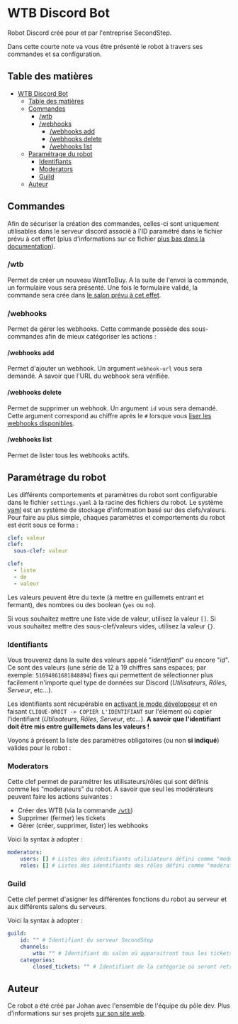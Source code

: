 # WTB Discord Bot

Robot Discord créé pour et par l'entreprise SecondStep.

Dans cette courte note va vous être présenté le robot à travers ses commandes et sa configuration.

## Table des matières

- [WTB Discord Bot](#wtb-discord-bot)
  - [Table des matières](#table-des-matières)
  - [Commandes](#commandes)
    - [/wtb](#wtb)
    - [/webhooks](#webhooks)
      - [/webhooks add](#webhooks-add)
      - [/webhooks delete](#webhooks-delete)
      - [/webhooks list](#webhooks-list)
  - [Paramétrage du robot](#paramétrage-du-robot)
    - [Identifiants](#identifiants)
    - [Moderators](#moderators)
    - [Guild](#guild)
  - [Auteur](#auteur)

## Commandes

Afin de sécuriser la création des commandes, celles-ci sont uniquement utilisables dans le serveur discord associé à l'ID paramétré dans le fichier prévu à cet effet (plus d'informations sur ce fichier [plus bas dans la documentation](#paramétrage-du-robot)).

### /wtb

Permet de créer un nouveau WantToBuy. A la suite de l'envoi la commande, un formulaire vous sera présenté. Une fois le formulaire validé, la commande sera crée dans [le salon prévu à cet effet](#guild).

### /webhooks

Permet de gérer les webhooks. Cette commande possède des sous-commandes afin de mieux catégoriser les actions :

#### /webhooks add

Permet d'ajouter un webhook. Un argument `webhook-url` vous sera demandé. A savoir que l'URL du webhook sera vérifiée.

#### /webhooks delete

Permet de supprimer un webhook. Un argument `id` vous sera demandé. Cette argument correspond au chiffre après le `#` lorsque vous [liser les webhooks disponibles](#webhooks-list).

#### /webhooks list

Permet de lister tous les webhooks actifs.

## Paramétrage du robot

Les différents comportements et paramètres du robot sont configurable dans le fichier `settings.yaml` à la racine des fichiers du robot.
Le système [yaml](https://dev.to/kalkwst/a-gentle-introduction-to-the-yaml-format-bi6) est un système de stockage d'information basé sur des clefs/valeurs. Pour faire au plus simple, chaques paramètres et comportements du robot est écrit sous ce forma :

```yaml
clef: valeur
clef:
  sous-clef: valeur

clef:
  - liste
  - de
  - valeur
```

Les valeurs peuvent être du texte (à mettre en guillemets entrant et fermant), des nombres ou des boolean (`yes` ou `no`).

Si vous souhaitez mettre une liste vide de valeur, utilisez la valeur `[]`.
Si vous souhaitez mettre des sous-clef/valeurs vides, utilisez la valeur `{}`.

### Identifiants

Vous trouverez dans la suite des valeurs appelé "_identifiant_" ou encore "_id_". Ce sont des valeurs (une série de 12 à 19 chiffres sans espaces; par exemple: `51694861681848894`) fixes qui permettent de sélectionner plus facilement n'importe quel type de données sur Discord (_Utilisateurs_, _Rôles_, _Serveur_, etc...).

Les identifiants sont récupérable en [activant le mode développeur](https://wiki.discord-france.fr/utilisateur/parametres-application/mode-developpeur/) et en faisant `CLIQUE-DROIT -> COPIER L'IDENTIFIANT` sur l'élément où copier l'identifiant (_Utilisateurs_, _Rôles_, _Serveur_, etc...).
**A savoir que l'identifiant doit être mis entre guillemets dans les valeurs !**

Voyons à présent la liste des paramètres obligatoires (ou non **si indiqué**) valides pour le robot :

### Moderators

Cette clef permet de paramétrer les utilisateurs/rôles qui sont définis comme les "moderateurs" du robot. A savoir que seul les modérateurs peuvent faire les actions suivantes :

- Créer des WTB (via la commande [`/wtb`](#wtb))
- Supprimer (fermer) les tickets
- Gérer (créer, supprimer, lister) les webhooks

Voici la syntax à adopter :

```yaml
moderators:
    users: [] # Listes des identifiants utilisateurs défini comme "modérateur"
    roles: [] # Listes des identifiants des rôles défini comme "modérateur"
```

### Guild

Cette clef permet d'asigner les différentes fonctions du robot au serveur et aux différents salons du serveurs.

Voici la syntax à adopter :

```yaml
guild:
    id: "" # Identifiant du serveur SecondStep
    channels:
        wtb: "" # Identifiant du salon où apparaitront tous les tickets ouverts
    categories:
        closed_tickets: "" # Identifiant de la catégorie où seront retranscrit toutes les commandes qui ont été fermés (avec les threads, messages et informations de la paire)
```

## Auteur

Ce robot a été créé par Johan avec l'ensemble de l'équipe du pôle dev.
Plus d'informations sur ses projets [sur son site web](https://johan-janin.com/portfolio).
